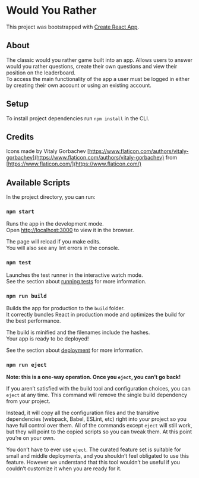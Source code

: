 # Would You Rather

This project was bootstrapped with [Create React App](https://github.com/facebook/create-react-app).

## About

The classic would you rather game built into an app. Allows users to answer would you rather questions, create their own questions and view their position on the leaderboard.  
To access the main functionality of the app a user must be logged in either by creating their own account or using an existing account.

## Setup

To install project dependencies run `npm install` in the CLI.

## Credits

Icons made by Vitaly Gorbachev [https://www.flaticon.com/authors/vitaly-gorbachev](https://www.flaticon.com/authors/vitaly-gorbachev)  from [https://www.flaticon.com/](https://www.flaticon.com/)


## Available Scripts

In the project directory, you can run:

### `npm start`

Runs the app in the development mode.\
Open [http://localhost:3000](http://localhost:3000) to view it in the browser.

The page will reload if you make edits.\
You will also see any lint errors in the console.

### `npm test`

Launches the test runner in the interactive watch mode.\
See the section about [running tests](https://facebook.github.io/create-react-app/docs/running-tests) for more information.

### `npm run build`

Builds the app for production to the `build` folder.\
It correctly bundles React in production mode and optimizes the build for the best performance.

The build is minified and the filenames include the hashes.\
Your app is ready to be deployed!

See the section about [deployment](https://facebook.github.io/create-react-app/docs/deployment) for more information.

### `npm run eject`

**Note: this is a one-way operation. Once you `eject`, you can’t go back!**

If you aren’t satisfied with the build tool and configuration choices, you can `eject` at any time. This command will remove the single build dependency from your project.

Instead, it will copy all the configuration files and the transitive dependencies (webpack, Babel, ESLint, etc) right into your project so you have full control over them. All of the commands except `eject` will still work, but they will point to the copied scripts so you can tweak them. At this point you’re on your own.

You don’t have to ever use `eject`. The curated feature set is suitable for small and middle deployments, and you shouldn’t feel obligated to use this feature. However we understand that this tool wouldn’t be useful if you couldn’t customize it when you are ready for it.